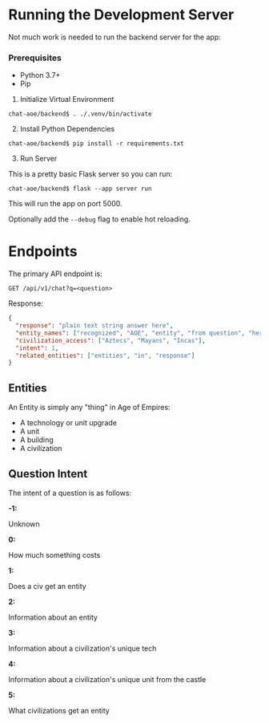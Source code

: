 # Running the Development Server

Not much work is needed to run the backend server for the app:

### Prerequisites

- Python 3.7+
- Pip

1. Initialize Virtual Environment

```
chat-aoe/backend$ . ./.venv/bin/activate
```

2. Install Python Dependencies

```
chat-aoe/backend$ pip install -r requirements.txt
```

3. Run Server

This is a pretty basic Flask server so you can run:

```
chat-aoe/backend$ flask --app server run
```

This will run the app on port 5000.

Optionally add the `--debug` flag to enable hot reloading.

# Endpoints
The primary API endpoint is:

```
GET /api/v1/chat?q=<question>
```

Response:

```json
{
  "response": "plain text string answer here",
  "entity_names": ["recognized", "AOE", "entity", "from question", "here"],
  "civilization_access": ["Aztecs", "Mayans", "Incas"],
  "intent": 1,
  "related_entities": ["entities", "in", "response"]
}
```
## Entities
An Entity is simply any "thing" in Age of Empires:

- A technology or unit upgrade
- A unit
- A building
- A civilization

## Question Intent
The intent of a question is as follows:

**-1:**

Unknown

**0:**

How much something costs

**1:**

Does a civ get an entity

**2:**

Information about an entity

**3:**

Information about a civilization's unique tech

**4:**

Information about a civilization's unique unit from the castle

**5:**

What civilizations get an entity
